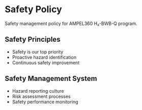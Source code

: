 # Safety Policy

Safety management policy for AMPEL360 H₂-BWB-Q program.

## Safety Principles
- Safety is our top priority
- Proactive hazard identification
- Continuous safety improvement

## Safety Management System
- Hazard reporting culture
- Risk assessment processes
- Safety performance monitoring